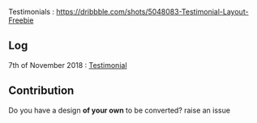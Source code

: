 Testimonials : https://dribbble.com/shots/5048083-Testimonial-Layout-Freebie 

## Log
7th of November 2018 : [Testimonial](https://github.com/girishpatil/design2code/tree/master/Testimonials)

## Contribution
Do you have a design **of your own** to be converted? raise an issue
